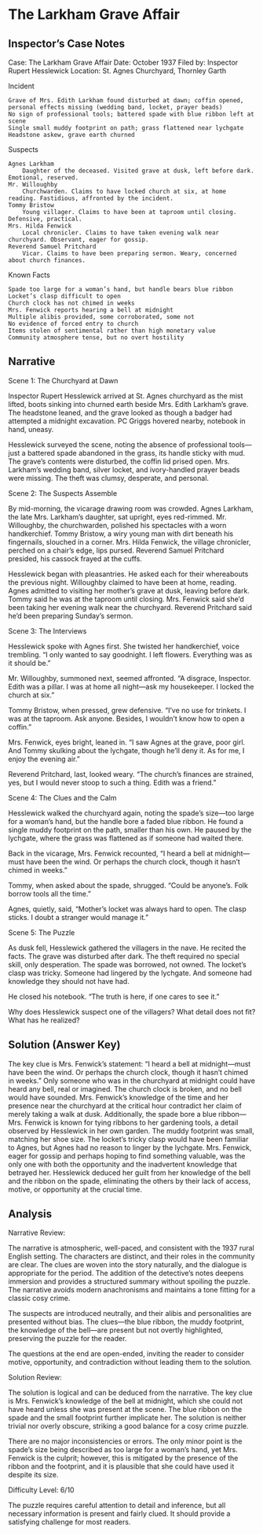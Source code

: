 # The Larkham Grave Affair

## Inspector’s Case Notes

Case: The Larkham Grave Affair
Date: October 1937
Filed by: Inspector Rupert Hesslewick
Location: St. Agnes Churchyard, Thornley Garth

Incident

    Grave of Mrs. Edith Larkham found disturbed at dawn; coffin opened, personal effects missing (wedding band, locket, prayer beads)
    No sign of professional tools; battered spade with blue ribbon left at scene
    Single small muddy footprint on path; grass flattened near lychgate
    Headstone askew, grave earth churned

Suspects

    Agnes Larkham
        Daughter of the deceased. Visited grave at dusk, left before dark. Emotional, reserved.
    Mr. Willoughby
        Churchwarden. Claims to have locked church at six, at home reading. Fastidious, affronted by the incident.
    Tommy Bristow
        Young villager. Claims to have been at taproom until closing. Defensive, practical.
    Mrs. Hilda Fenwick
        Local chronicler. Claims to have taken evening walk near churchyard. Observant, eager for gossip.
    Reverend Samuel Pritchard
        Vicar. Claims to have been preparing sermon. Weary, concerned about church finances.

Known Facts

    Spade too large for a woman’s hand, but handle bears blue ribbon
    Locket’s clasp difficult to open
    Church clock has not chimed in weeks
    Mrs. Fenwick reports hearing a bell at midnight
    Multiple alibis provided, some corroborated, some not
    No evidence of forced entry to church
    Items stolen of sentimental rather than high monetary value
    Community atmosphere tense, but no overt hostility


## Narrative

Scene 1: The Churchyard at Dawn

Inspector Rupert Hesslewick arrived at St. Agnes churchyard as the mist lifted, boots sinking into churned earth beside Mrs. Edith Larkham’s grave. The headstone leaned, and the grave looked as though a badger had attempted a midnight excavation. PC Griggs hovered nearby, notebook in hand, uneasy.

Hesslewick surveyed the scene, noting the absence of professional tools—just a battered spade abandoned in the grass, its handle sticky with mud. The grave’s contents were disturbed, the coffin lid prised open. Mrs. Larkham’s wedding band, silver locket, and ivory-handled prayer beads were missing. The theft was clumsy, desperate, and personal.

Scene 2: The Suspects Assemble

By mid-morning, the vicarage drawing room was crowded. Agnes Larkham, the late Mrs. Larkham’s daughter, sat upright, eyes red-rimmed. Mr. Willoughby, the churchwarden, polished his spectacles with a worn handkerchief. Tommy Bristow, a wiry young man with dirt beneath his fingernails, slouched in a corner. Mrs. Hilda Fenwick, the village chronicler, perched on a chair’s edge, lips pursed. Reverend Samuel Pritchard presided, his cassock frayed at the cuffs.

Hesslewick began with pleasantries. He asked each for their whereabouts the previous night. Willoughby claimed to have been at home, reading. Agnes admitted to visiting her mother’s grave at dusk, leaving before dark. Tommy said he was at the taproom until closing. Mrs. Fenwick said she’d been taking her evening walk near the churchyard. Reverend Pritchard said he’d been preparing Sunday’s sermon.

Scene 3: The Interviews

Hesslewick spoke with Agnes first. She twisted her handkerchief, voice trembling. “I only wanted to say goodnight. I left flowers. Everything was as it should be.”

Mr. Willoughby, summoned next, seemed affronted. “A disgrace, Inspector. Edith was a pillar. I was at home all night—ask my housekeeper. I locked the church at six.”

Tommy Bristow, when pressed, grew defensive. “I’ve no use for trinkets. I was at the taproom. Ask anyone. Besides, I wouldn’t know how to open a coffin.”

Mrs. Fenwick, eyes bright, leaned in. “I saw Agnes at the grave, poor girl. And Tommy skulking about the lychgate, though he’ll deny it. As for me, I enjoy the evening air.”

Reverend Pritchard, last, looked weary. “The church’s finances are strained, yes, but I would never stoop to such a thing. Edith was a friend.”

Scene 4: The Clues and the Calm

Hesslewick walked the churchyard again, noting the spade’s size—too large for a woman’s hand, but the handle bore a faded blue ribbon. He found a single muddy footprint on the path, smaller than his own. He paused by the lychgate, where the grass was flattened as if someone had waited there.

Back in the vicarage, Mrs. Fenwick recounted, “I heard a bell at midnight—must have been the wind. Or perhaps the church clock, though it hasn’t chimed in weeks.”

Tommy, when asked about the spade, shrugged. “Could be anyone’s. Folk borrow tools all the time.”

Agnes, quietly, said, “Mother’s locket was always hard to open. The clasp sticks. I doubt a stranger would manage it.”

Scene 5: The Puzzle

As dusk fell, Hesslewick gathered the villagers in the nave. He recited the facts. The grave was disturbed after dark. The theft required no special skill, only desperation. The spade was borrowed, not owned. The locket’s clasp was tricky. Someone had lingered by the lychgate. And someone had knowledge they should not have had.

He closed his notebook. “The truth is here, if one cares to see it.”

Why does Hesslewick suspect one of the villagers? What detail does not fit? What has he realized?

## Solution (Answer Key)

The key clue is Mrs. Fenwick’s statement: “I heard a bell at midnight—must have been the wind. Or perhaps the church clock, though it hasn’t chimed in weeks.” Only someone who was in the churchyard at midnight could have heard any bell, real or imagined. The church clock is broken, and no bell would have sounded. Mrs. Fenwick’s knowledge of the time and her presence near the churchyard at the critical hour contradict her claim of merely taking a walk at dusk. Additionally, the spade bore a blue ribbon—Mrs. Fenwick is known for tying ribbons to her gardening tools, a detail observed by Hesslewick in her own garden. The muddy footprint was small, matching her shoe size. The locket’s tricky clasp would have been familiar to Agnes, but Agnes had no reason to linger by the lychgate. Mrs. Fenwick, eager for gossip and perhaps hoping to find something valuable, was the only one with both the opportunity and the inadvertent knowledge that betrayed her. Hesslewick deduced her guilt from her knowledge of the bell and the ribbon on the spade, eliminating the others by their lack of access, motive, or opportunity at the crucial time.

## Analysis

Narrative Review:

The narrative is atmospheric, well-paced, and consistent with the 1937 rural English setting. The characters are distinct, and their roles in the community are clear. The clues are woven into the story naturally, and the dialogue is appropriate for the period. The addition of the detective’s notes deepens immersion and provides a structured summary without spoiling the puzzle. The narrative avoids modern anachronisms and maintains a tone fitting for a classic cosy crime.

The suspects are introduced neutrally, and their alibis and personalities are presented without bias. The clues—the blue ribbon, the muddy footprint, the knowledge of the bell—are present but not overtly highlighted, preserving the puzzle for the reader.

The questions at the end are open-ended, inviting the reader to consider motive, opportunity, and contradiction without leading them to the solution.

Solution Review:

The solution is logical and can be deduced from the narrative. The key clue is Mrs. Fenwick’s knowledge of the bell at midnight, which she could not have heard unless she was present at the scene. The blue ribbon on the spade and the small footprint further implicate her. The solution is neither trivial nor overly obscure, striking a good balance for a cosy crime puzzle.

There are no major inconsistencies or errors. The only minor point is the spade’s size being described as too large for a woman’s hand, yet Mrs. Fenwick is the culprit; however, this is mitigated by the presence of the ribbon and the footprint, and it is plausible that she could have used it despite its size.

Difficulty Level: 6/10

The puzzle requires careful attention to detail and inference, but all necessary information is present and fairly clued. It should provide a satisfying challenge for most readers.